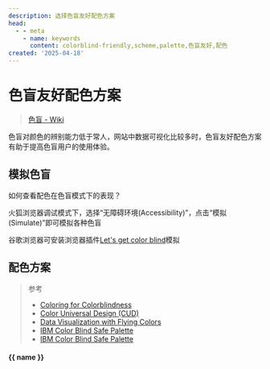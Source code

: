 ```yaml
---
description: 选择色盲友好配色方案
head:
  - - meta
    - name: keywords
      content: colorblind-friendly,scheme,palette,色盲友好,配色
created: '2025-04-18'
---
```


# 色盲友好配色方案

> [色盲 - Wiki](https://zh.wikipedia.org/zh-cn/%E8%89%B2%E7%9B%B2)

色盲对颜色的辨别能力低于常人，网站中数据可视化比较多时，色盲友好配色方案有助于提高色盲用户的使用体验。

## 模拟色盲

如何查看配色在色盲模式下的表现？

火狐浏览器调试模式下，选择“无障碍环境(Accessibility)”，点击“模拟(Simulate)”即可模拟各种色盲

谷歌浏览器可安装浏览器插件[Let's get color blind](https://chromewebstore.google.com/detail/bkdgdianpkfahpkmphgehigalpighjck?utm_source=item-share-cb)模拟

## 配色方案

> 参考
>
> - [Coloring for Colorblindness](https://davidmathlogic.com/colorblind/)
> - [Color Universal Design (CUD)](https://jfly.uni-koeln.de/color/)
> - [Data Visualization with Flying Colors](https://thenode.biologists.com/data-visualization-with-flying-colors/research/)
> - [IBM Color Blind Safe Palette](https://lospec.com/palette-list/ibm-color-blind-safe)
> - [IBM Color Blind Safe Palette](https://www.color-hex.com/color-palette/1044488)

<script setup>
import { shining, copyText } from '../../../.vitepress/theme/utils.js'

const colorBlindSafePalette = {
  IBM: [
    'rgb(100, 143, 255)',
    'rgb(120, 94, 240)',
    'rgb(220, 38, 127)',
    'rgb(254, 97, 0)',
    'rgb(255, 176, 0)',
  ],
  Wong: [
    'rgb(0, 0, 0)',
    'rgb(230, 159, 0)',
    'rgb(86, 180, 233)',
    'rgb(0, 158, 115)',
    'rgb(240, 228, 66)',
    'rgb(0, 114, 178)',
    'rgb(213, 94, 0)',
    'rgb(204, 121, 167)',
  ],
  Tol: [
    'rgb(51, 34, 136)',
    'rgb(17, 119, 51)',
    'rgb(68, 170, 153)',
    'rgb(136, 204, 238)',
    'rgb(221, 204, 119)',
    'rgb(204, 102, 119)',
    'rgb(170, 68, 153)',
    'rgb(136, 34, 85)',
  ],
}

function copyToClipboard(colors) {
  const txt = Array.isArray(colors) && colors.length > 0 && `[${colors.map(c => `'${c}'`).join(',')}]`
  if(!txt) return
  copyText(txt)
  shining('已复制')
}
</script>

<ClientOnly>
  <div class="flex flex-col items-center gap-3">
    <div
      class="p-2 shadow-md hover:shadow-lg inline-block"
      v-for="(palette, name) in colorBlindSafePalette"
      :key="name"
      @click="copyToClipboard(palette)">
      <h4 class="text-center !mt-0">{{ name }}</h4>
      <div class="flex flex-wrap justify-center cursor-copy">
        <div class="w-16 h-16" v-for="c in palette" :key="c" :style="{ background: c }" />
      </div>
    </div>
  </div>
</ClientOnly>
